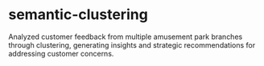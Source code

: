 # semantic-clustering
Analyzed customer feedback from multiple amusement park branches through clustering, generating insights and strategic recommendations for addressing customer concerns.

